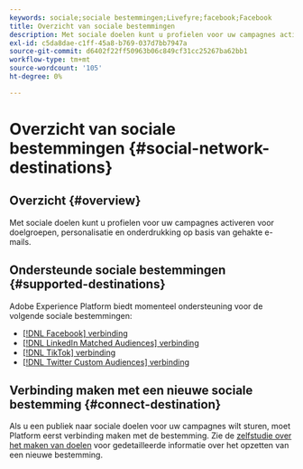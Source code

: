 ```yaml
---
keywords: sociale;sociale bestemmingen;Livefyre;facebook;Facebook
title: Overzicht van sociale bestemmingen
description: Met sociale doelen kunt u profielen voor uw campagnes activeren voor doelgroepen, personalisatie en onderdrukking op basis van gehakte e-mails.
exl-id: c5da8dae-c1ff-45a8-b769-037d7bb7947a
source-git-commit: d6402f22ff50963b06c849cf31cc25267ba62bb1
workflow-type: tm+mt
source-wordcount: '105'
ht-degree: 0%

---
```


# Overzicht van sociale bestemmingen {#social-network-destinations}

## Overzicht {#overview}

Met sociale doelen kunt u profielen voor uw campagnes activeren voor doelgroepen, personalisatie en onderdrukking op basis van gehakte e-mails.

## Ondersteunde sociale bestemmingen {#supported-destinations}

Adobe Experience Platform biedt momenteel ondersteuning voor de volgende sociale bestemmingen:

* [[!DNL Facebook] verbinding](facebook.md)
* [[!DNL LinkedIn Matched Audiences] verbinding](linkedin.md)
* [[!DNL TikTok] verbinding](tiktok.md)
* [[!DNL Twitter Custom Audiences] verbinding](twitter.md)

## Verbinding maken met een nieuwe sociale bestemming {#connect-destination}

Als u een publiek naar sociale doelen voor uw campagnes wilt sturen, moet Platform eerst verbinding maken met de bestemming. Zie de [zelfstudie over het maken van doelen](../../ui/connect-destination.md) voor gedetailleerde informatie over het opzetten van een nieuwe bestemming.